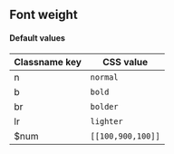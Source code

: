 ## Font weight


<!-- <values.fontWeight> -->
#### Default values
|Classname key|CSS value            |
|-------------|---------------------|
|n            |```normal```         |
|b            |```bold```           |
|br           |```bolder```         |
|lr           |```lighter```        |
|$num         |```[[100,900,100]]```|

<!-- </values.fontWeight> -->


<!-- <variants.fontWeight> -->

<!-- </variants.fontWeight> -->
